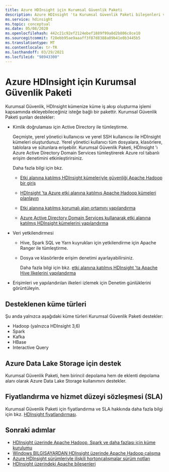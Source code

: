 ```yaml
---
title: Azure HDInsight için Kurumsal Güvenlik Paketi
description: Azure HDInsight 'ta Kurumsal Güvenlik Paketi bileşenleri ve sürümleri hakkında bilgi edinin.
ms.service: hdinsight
ms.topic: conceptual
ms.date: 05/08/2020
ms.openlocfilehash: 442c21c92ef2124ebef1889f99a8d2b806c8ce10
ms.sourcegitcommit: f28ebb95ae9aaaff3f87d8388a09b41e0b3445b5
ms.translationtype: MT
ms.contentlocale: tr-TR
ms.lasthandoff: 03/29/2021
ms.locfileid: "98943300"
---
```

# <a name="enterprise-security-package-for-azure-hdinsight"></a>Azure HDInsight için Kurumsal Güvenlik Paketi

Kurumsal Güvenlik, HDInsight kümenize küme iş akışı oluşturma işlemi kapsamında ekleyebileceğiniz isteğe bağlı bir pakettir. Kurumsal Güvenlik Paketi şunları destekler:

* Kimlik doğrulaması için Active Directory ile tümleştirme.

    Geçmişte, yerel yönetici kullanıcısı ve yerel SSH kullanıcısı ile HDInsight kümeleri oluşturdunuz. Yerel yönetici kullanıcı tüm dosyalara, klasörlere, tablolara ve sütunlara erişebilir.  Kurumsal Güvenlik Paketi, HDInsight 'ı Azure Active Directory Domain Services tümleştirerek Azure rol tabanlı erişim denetimini etkinleştirirsiniz.

    Daha fazla bilgi için bkz.

    * [Etki alanına katılmış HDInsight kümeleriyle güvenliği Apache Hadoop bir giriş](./domain-joined/hdinsight-security-overview.md)

    * [HDInsight 'ta Azure etki alanına katılmış Apache Hadoop kümeleri planlayın](./domain-joined/apache-domain-joined-architecture.md)

    * [Etki alanına katılmış korumalı alan ortamını yapılandırma](./domain-joined/apache-domain-joined-configure-using-azure-adds.md)

    * [Azure Active Directory Domain Services kullanarak etki alanına katılmış HDInsight kümelerini yapılandırma](./domain-joined/apache-domain-joined-configure-using-azure-adds.md)

* Veri yetkilendirmesi

  * Hive, Spark SQL ve Yarn kuyrukları için yetkilendirme için Apache Ranger ile tümleştirme.
  * Dosya ve klasörlerde erişim denetimi ayarlayabilirsiniz.

    Daha fazla bilgi için bkz. [etki alanına katılmış HDInsight 'ta Apache Hive Ilkelerini yapılandırma](./domain-joined/apache-domain-joined-run-hive.md)

* Erişimleri ve yapılandırılan ilkeleri izlemek için Denetim günlüklerini görüntüleyin.

## <a name="supported-cluster-types"></a>Desteklenen küme türleri

Şu anda yalnızca aşağıdaki küme türleri Kurumsal Güvenlik Paketi destekler:

* Hadoop (yalnızca HDInsight 3,6)
* Spark
* Kafka
* HBase
* Interactive Query

## <a name="support-for-azure-data-lake-storage"></a>Azure Data Lake Storage için destek

Kurumsal Güvenlik Paketi, hem birincil depolama hem de eklenti depolama alanı olarak Azure Data Lake Storage kullanımını destekler.

## <a name="pricing-and-service-level-agreement-sla"></a>Fiyatlandırma ve hizmet düzeyi sözleşmesi (SLA)

Kurumsal Güvenlik Paketi için fiyatlandırma ve SLA hakkında daha fazla bilgi için bkz. [HDInsight fiyatlandırması](https://azure.microsoft.com/pricing/details/hdinsight/).

## <a name="next-steps"></a>Sonraki adımlar

* [HDInsight üzerinde Apache Hadoop, Spark ve daha fazlası için küme kurulumu](hdinsight-hadoop-provision-linux-clusters.md)
* [Windows BILGISAYARDAN HDInsight üzerinde Apache Hadoop çalışma](hdinsight-hadoop-windows-tools.md)
* [Azure HDInsight sürümleriyle ilişkili hortonçalışmalar sürüm notları](./hortonworks-release-notes.md)
* [HDInsight üzerindeki Apache bileşenleri](./hdinsight-component-versioning.md)